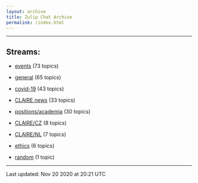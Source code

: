```yaml
---
layout: archive
title: Zulip Chat Archive
permalink: /index.html
---
```


---

## Streams:

* [events](stream/201207-events/index.html) (73 topics)

* [general](stream/201199-general/index.html) (65 topics)

* [covid-19](stream/226112-covid-19/index.html) (43 topics)

* [CLAIRE news](stream/201957-CLAIRE-news/index.html) (33 topics)

* [positions/academia](stream/203258-positions/academia/index.html) (30 topics)

* [CLAIRE/CZ](stream/203399-CLAIRE/CZ/index.html) (8 topics)

* [CLAIRE/NL](stream/203255-CLAIRE/NL/index.html) (7 topics)

* [ethics](stream/228366-ethics/index.html) (6 topics)

* [random](stream/202125-random/index.html) (1 topic)

<hr><p>Last updated: Nov 20 2020 at 20:21 UTC</p>